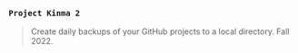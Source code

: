 ### `Project Kinma 2`
> Create daily backups of your GitHub projects to a local directory. Fall 2022.
